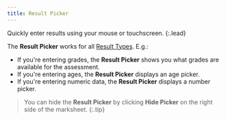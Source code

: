 ```yaml
---
title: Result Picker
---
```


Quickly enter results using your mouse or touchscreen.
{:.lead}

The **Result Picker** works for all [Result Types](../result-types). E.g.:

* If you're entering grades, the **Result Picker** shows you what grades are available for the assessment.
* If you're entering ages, the **Result Picker** displays an age picker.
* If you're entering numeric data, the **Result Picker** displays a number picker.

> You can hide the **Result Picker** by clicking **Hide Picker** on the right side of the marksheet.
{:.tip}